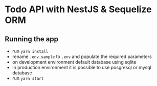 # Todo API with NestJS & Sequelize ORM

## Running the app

- run `yarn install`
- rename `.env.sample` to `.env` and populate the required parameters
- on development environment default database using sqlite
- in production environment it is possible to use posgresql or mysql database
- run `yarn start`
